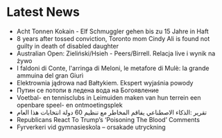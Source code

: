 # Latest News
-  Acht Tonnen Kokain - Elf Schmuggler gehen bis zu 15 Jahre in Haft
-  8 years after tossed conviction, Toronto mom Cindy Ali is found not guilty in death of disabled daughter
-  Australian Open: Zieliński/Hsieh - Peers/Birrell. Relacja live i wynik na żywo
-  I faldoni di Conte, l'arringa di Meloni, le metafore di Mulè: la grande ammuina del gran Giurì
-  Elektrownia jądrowa nad Bałtykiem. Ekspert wyjaśnia powody
-  Путин се потопи в ледена вода на Богоявление
-  Voetbal- en tennisclubs in Leimuiden maken van hun terrein een openbare speel- en ontmoetingsplek
-  تقرير :الذكاء الاصطناعي يفاقم المخاطر مع تنظيم 60 دولة انتخابات هذا العام
-  Republicans React To Trump’s ‘Poisoning The Blood’ Comments
-  Fyrverkeri vid gymnasieskola – orsakade utryckning
